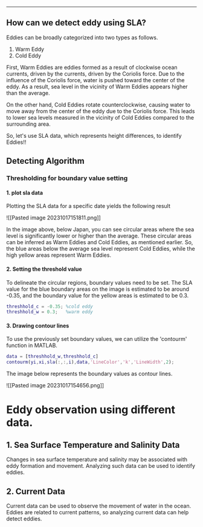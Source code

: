
---

## How can we detect eddy using SLA?

 Eddies can be broadly categorized into two types as follows.

1. Warm Eddy
2. Cold Eddy

  First, Warm Eddies are eddies formed as a result of  clockwise ocean currents, driven by the currents, driven by the Coriolis force. Due to the influence of the Coriolis force, water is pushed toward the center of the eddy. As a result, sea level in the vicinity of Warm Eddies appears higher than the average.
  
  On the other hand, Cold Eddies rotate counterclockwise, causing water to move away from the center of the eddy due to the Coriolis force. This leads to lower sea levels measured in the vicinity of Cold Eddies compared to the surrounding area.

 So, let's use SLA data, which represents height differences, to identify Eddies!!











## Detecting Algorithm

### Thresholding for boundary value setting


#### 1. plot sla data

 Plotting the SLA data for a specific date yields the following result

![[Pasted image 20231017151811.png]]

In the image above, below Japan, you can see circular areas where the sea level is significantly lower or higher than the average. These circular areas can be inferred as Warm Eddies and Cold Eddies, as mentioned earlier. So, the blue areas below the average sea level represent Cold Eddies, while the high yellow areas represent Warm Eddies.


#### 2.  Setting the threshold value

To delineate the circular regions, boundary values need to be set. The SLA value for the blue boundary areas on the image is estimated to be around -0.35, and the boundary value for the yellow areas is estimated to be 0.3.

```matlab
threshhold_c = -0.35; %cold eddy
threshhold_w = 0.3;   %warm eddy
```


#### 3. Drawing contour lines

To use the previously set boundary values, we can utilize the 'contourm' function in MATLAB.

```matlab
data = [threshhold_w,threshhold_c]
contourm(yi,xi,sla(:,:,i),data,'LineColor','k','LineWidth',2);
```

The image below represents the boundary values as contour lines.

![[Pasted image 20231017154656.png]]



# Eddy observation using different data.

## 1. Sea Surface Temperature and Salinity Data

 Changes in sea surface temperature and salinity may be associated with eddy formation and movement. Analyzing such data can be used to identify eddies.

## 2. Current Data

 Current data can be used to observe the movement of water in the ocean. Eddies are related to current patterns, so analyzing current data can help detect eddies.